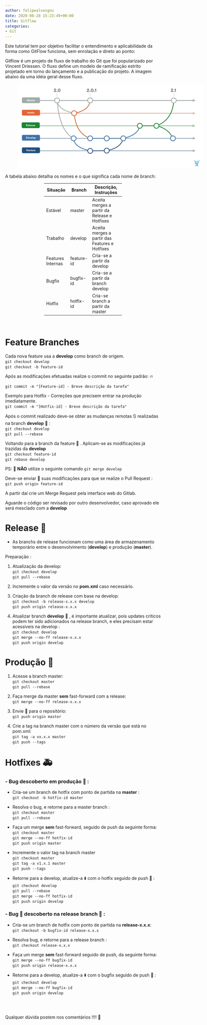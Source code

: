 ```yaml
---
author: felipealvesgnu
date: 2020-08-28 15:23:49+00:00
title: Gitflow
categories:
- Git
---
```


Este tutorial tem por objetivo facilitar o entendimento e aplicabilidade da forma como GitFlow funciona, sem enrolação e direto ao ponto:

Gitflow é um projeto de fluxo de trabalho do Git que foi popularizado por Vincent Driessen. 
O fluxo define um modelo de ramificação estrito projetado em torno do lançamento e a publicaçāo do projeto.
A imagem abaixo da uma idéia geral desse fluxo.

<figure style="width: 600px" class="align-center">
    <a href="/assets/images/gitflow/pic_01.png"><img src="/assets/images/gitflow/pic_01.png"></a>
</figure>

A tabela abaixo detalha os nomes e o que significa cada nome de branch:

<div align="center">
<div style="width: 50%;">
<table>
  <thead>
    <tr>
      <th>Situação</th>
      <th>Branch</th>
      <th>Descrição, Instruções</th>
    </tr>
  </thead>
  <tbody>
    <tr>
      <td>Estável</td>
      <td>master</td>
      <td>Aceita merges a partir da Release e Hotfixes</td>
    </tr>
    <tr>
      <td>Trabalho</td>
      <td>develop</td>
      <td>Aceita merges a partir das Features e Hotfixes</td>
    </tr>
    <tr>
      <td>Features Internas</td>
      <td>feature-id</td>
      <td>Cria-se a partir da develop</td>
    </tr>
    <tr>
      <td>Bugfix</td>
      <td>bugfix-id</td>
      <td>Cria-se a partir da branch develop</td>
    </tr>
    <tr>
      <td>Hotfix </td>
      <td>hotfix-id</td>
      <td>Cria-se  branch a partir da master </td>
    </tr>
  </tbody>
</table>
</div>
</div>
<br />

# Feature Branches 

Cada nova feature usa a **develop** como branch de origem. <br/>
`git checkout develop` <br/>
`git checkout -b feature-id`

Após as modificações efetuadas realize o commit no seguinte padrão: :fire: <br/>

`git commit -m "[Feature-id] - Breve descrição da tarefa"`

Exemplo para Hotfix - Correções que precisem entrar na produção imediatamente. <br/>
`git commit -m "[Hotfix-id] - Breve descrição da tarefa"`

Após o commit realizado deve-se obter as mudanças remotas :arrows_clockwise: realizadas na branch **develop** :satellite: :<br/>
`git checkout develop` <br/>
`git pull --rebase`

Voltando para a branch da feature :hammer: . Aplicam-se as modificações já trazidas da **develop** <br/>
`git checkout feature-id` <br/>
`git rebase develop` <br/>

 PS: :no_entry_sign: **NÃO** utilize o seguinte comando `git merge develop`


Deve-se enviar :rocket: suas modificações para que se realize o Pull Request  : <br/>
`git push origin feature-id`

A partir daí crie um Merge Request pela interface web do Gitlab.

Aguarde o código ser revisado por outro desenvolvedor, caso aprovado ele será mesclado com a **develop**


# Release  :helicopter:
- As branchs de release funcionam como uma área de armazenamento temporário entre o desenvolvimento (**develop**) e produção (**master**).

Preparação :

1. Atualização da develop: <br/>
`git checkout develop` <br/>
`git pull --rebase`

2. Incremente o valor da versão no **pom.xml** caso necessário.

3. Criação da branch de release com base na develop: <br/>
`git checkout -b release-x.x.x develop` <br/>
`git push origin release-x.x.x`

4. Atualizar branch **develop**   :gun: ,  é importante atualizar, pois updates críticos podem ter sido adicionados na release branch, e eles precisam estar acessíveis na develop : <br/>
`git checkout develop` <br/>
`git merge --no-ff release-x.x.x` <br/>
`git push origin develop`

# Produção  :bullettrain_side:

1. Acesse a branch master: <br/>
`git checkout master` <br/>
`git pull --rebase`


2. Faça merge da master **sem** fast-forward com a release: <br/>
`git merge --no-ff release-x.x.x`

3. Envie :rocket: para o repositório: <br/>
`git push origin master`

4. Crie a tag na branch master com o número da versão que está no pom.xml: <br/>
`git tag -a vx.x.x master` <br/>
`git push --tags`

# Hotfixes  :ambulance:

### - Bug descoberto em produção :loudspeaker: :
- Cria-se um branch de hotfix com ponto de partida na **master** : <br/>
`git checkout -b hotfix-id master`


- Resolva o bug, e retorne para a master branch : <br/>
`git checkout master` <br/>
`git pull --rebase`


- Faça um merge **sem** fast-forward, seguido de push da seguinte forma: <br/>
`git checkout master` <br/>
`git merge --no-ff hotfix-id` <br/>
`git push origin master`

- Incremente o valor tag na branch master <br/>
`git checkout master` <br/>
`git tag -a v1.x.1 master` <br/>
`git push --tags`

- Retorne para a develop, atualize-a  :arrow_down: com o hotfix seguido de push :triangular_flag_on_post: : <br/>
`git checkout develop` <br/>
`git pull --rebase` <br/>
`git merge --no-ff hotfix-id` <br/>
`git push origin develop` 

### - Bug  :bug: descoberto na release branch :mega: :

- Cria-se um branch de hotfix com ponto de partida na **release-x.x.x**: <br/>
`git checkout -b bugfix-id release-x.x.x`

- Resolva bug, e retorne para a release branch : <br/>
`git checkout release-x.x.x`

- Faça um merge **sem** fast-forward seguido de push, da seguinte forma: <br/>
`git merge --no-ff bugfix-id` <br/>
`git push origin release-x.x.x`

- Retorne para a develop, atualize-a  :arrow_down: com o bugfix seguido de push :triangular_flag_on_post: : <br/>
`git checkout develop` <br/>
`git merge --no-ff bugfix-id` <br/>
`git push origin develop` 

<br/>
<br/>


Qualquer dúvida postem nos comentários !!!! :loudspeaker:
